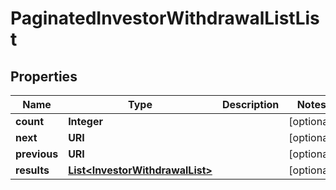 

# PaginatedInvestorWithdrawalListList


## Properties

Name | Type | Description | Notes
------------ | ------------- | ------------- | -------------
**count** | **Integer** |  |  [optional]
**next** | **URI** |  |  [optional]
**previous** | **URI** |  |  [optional]
**results** | [**List&lt;InvestorWithdrawalList&gt;**](InvestorWithdrawalList.md) |  |  [optional]



